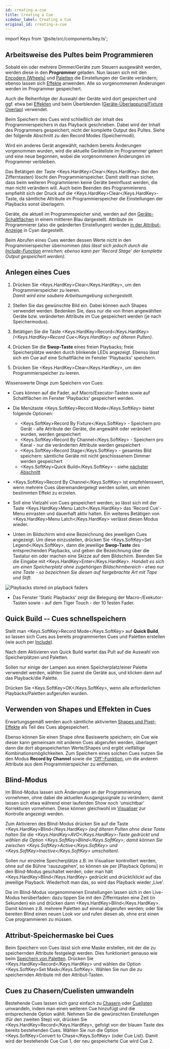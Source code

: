 ```yaml
---
id: creating-a-cue
title: Creating a Cue
sidebar_label: Creating a Cue
original_id: creating-a-cue
---
```


import Keys from '@site/src/components/key.ts';

Arbeitsweise des Pultes beim Programmieren
------------------------------------------
Sobald ein oder mehrere Dimmer/Geräte zum Steuern ausgewählt werden,
werden diese in den ***Programmer*** geladen. Nun lassen sich mit den [Encodern (Wheels)](../controlling-fixtures/using-the-select-buttons-and-wheels.md#einstellen-von-attributen-mit-den-encodern) und
[Paletten](../palettes.md) die Einstellungen der Geräte verändern; ebenso lassen sich
[Effekte](../effects.md) anwenden. Alle so vorgenommenen Änderungen werden im Programmer gespeichert.

Auch die Reihenfolge der Auswahl der Geräte wird dort gespeichert und ggf. etwa
bei [Effekten](../effects.md) und beim Überblenden ([Geräte-Überlappung/Fixture Overlap](cue-timing.md#einstellen-von-überblendzeiten-und-geräteversatz)) verwendet. 

Beim Speichern des Cues wird schließlich der Inhalt des Programmierspeichers 
in das Playback geschrieben. Dabei wird der Inhalt des Programmers gespeichert,
nicht der komplette Output des Pultes. Siehe der folgende Abschnitt zu den Record 
Modes (Speichermodi).

Wird ein anderes Gerät angewählt, nachdem bereits Änderungen vorgenom­men
wurden, wird die aktuelle Geräteliste im Programmer geleert und eine neue begonnen,
wobei die vorgenommenen Änderungen im Programmer verbleiben.

Das Betätigen der Taste <Keys.HardKey>Clear</Keys.HardKey> (bei den Zifferntasten) löscht den
Programmierspeicher. Damit stellt man sicher, dass beim
weiteren Programmieren keine Geräte beeinflusst werden, die man nicht
verändern will. Auch beim Beenden des Programmierens empfiehlt sich der
Druck auf die <Keys.HardKey>Clear</Keys.HardKey>-Taste, da sämtliche Attribute im
Programmierspeicher die Einstellungen der Playbacks sonst überlagern.

Geräte, die aktuell im Programmspeicher sind, werden auf den
[Geräte-Schaltflächen](../controlling-fixtures/using-the-select-buttons-and-wheels.md#dimmer-und-geräte-zum-steuern-auswählen) in einem mittleren Blau dargestellt. Attribute im
Programmierer (also die geänderten Einstellungen) werden [in der Attribut-Anzeige](../controlling-fixtures/using-the-select-buttons-and-wheels.md#einstellen-von-attributen-mit-den-encodern)
in Cyan dargestellt.

Beim Abrufen eines Cues werden dessen Werte nicht in den
Programmierspeicher übernommen *(das lässt sich jedoch durch die
[Include-Function](editing-cues.md#cues-wiederverwenden---die-include-funktion) erreichen; ebenso kann per 'Record Stage' der komplette Output gespeichert werden)*.


Anlegen eines Cues
------------------

[](https://youtu.be/X5g6DMVwlZU?t=20 "Creating a Cue")

1. Drücken Sie <Keys.HardKey>Clear</Keys.HardKey>, um den Programmierspeicher zu leeren.\
*Damit wird eine saubere Arbeitsumgebung sichergestellt.*

2. Stellen Sie das gewünschte Bild ein. Dabei können auch Shapes
verwendet werden. Bedenken Sie, dass nur die von Ihnen angewählten
Geräte bzw. veränderten Attribute im Cue gespeichert werden (je nach
Speichermodus).

3. Betätigen Sie die Taste <Keys.HardKey>Record</Keys.HardKey> *(<Keys.HardKey>Record Cue</Keys.HardKey> auf älteren Pulten)*.

4. Drücken Sie die **Swop-Taste** eines freien Playbacks; freie
Speicherplätze werden durch blinkende LEDs angezeigt. Ebenso lässt
sich ein Cue auf eine Schaltfläche im Fenster 'Playbacks' speichern.

5. Drücken Sie <Keys.HardKey>Clear</Keys.HardKey>, um den Programmierspeicher zu leeren.

Wissenswerte Dinge zum Speichern von Cues:

-   Cues können auf die Fader, auf Macro/Executor-Tasten sowie auf 
Schaltflächen im Fenster 'Playbacks' gespeichert werden.

-   Die Menütaste <Keys.SoftKey>Record Mode</Keys.SoftKey> bietet folgende Optionen:
    -   <Keys.SoftKey>Record By Fixture</Keys.SoftKey> - Speichern pro Gerät - alle Attribute 
	der Geräte, die angewählt oder verändert wurden, werden gespeichert
    -   <Keys.SoftKey>Record By Channel</Keys.SoftKey> - Speichern pro Kanal - nur die veränderten 
	Attribute werden gespeichert
    -   <Keys.SoftKey>Record Stage</Keys.SoftKey> - gesamtes Bild speichern: sämtliche
    Geräte mit nicht geschlossenem Dimmer werden gespeichert
    -   <Keys.SoftKey>Quick Build</Keys.SoftKey> - siehe [nächster Abschnitt](#quick-build----cues-schnellspeichern)

-   <Keys.SoftKey>Record By Channel</Keys.SoftKey> ist empfehlenswert, wenn mehrere Cues
    übereinandergelegt werden sollen, um einen bestimmten Effekt zu
    erzielen.

-   Soll eine Vielzahl von Cues gespeichert werden, so lässt sich mit
    der Taste <Keys.HardKey>Menu Latch</Keys.HardKey> das 'Record Cue'-Menu einrasten und dauerhaft
    aktiv halten. Ein weiteres Betätigen von <Keys.HardKey>Menu Latch</Keys.HardKey> verlässt
    diesen Modus wieder.

-   Unten im Bildschirm wird eine Bezeichnung des jeweiligen Cues
    angezeigt. Um diese einzustellen, drücken Sie <Keys.SoftKey>Set Legend</Keys.SoftKey>, dann
    die jeweilige **Swop-Taste** des entsprechenden Playbacks, und geben
    die Bezeichnung über die Tastatur ein oder machen eine Skizze auf dem 
	Bildschirm. Beenden Sie die Eingabe mit <Keys.HardKey>Enter</Keys.HardKey>. *Handelt es sich um 
	einen Speicherplatz ohne zugehörigen Bildschirmbereich - etwa nur eine 
	Taste - so bezeichnen Sie diesen auf hergebrachte Art mit Tape und Stift.*

![Playbacks stored on playback faders](/docs/images/Playbacks-stored-on-playback-faders.png)

-   Das Fenster 'Static Playbacks' zeigt die Belegung der
    Macro-/Exekutor-Tasten sowie - auf dem Tiger Touch - der 10 festen
    Fader.

Quick Build -- Cues schnellspeichern
------------------------------------

Stellt man <Keys.SoftKey>Record Mode</Keys.SoftKey> auf **Quick Build**, so lassen sich Cues aus
bereits programmierten Cues und Paletten erstellen (wie auch per
[Include](editing-cues.md#cues-wiederverwenden---die-include-funktion)).

Nach dem Aktivieren von Quick Build wartet das Pult auf die Auswahl von
Speicherplätzen und Paletten.

Sollen nur einige der Lampen aus einem Speicherplatz/einer Palette
verwendet werden, wählen Sie zuerst die Geräte aus, und klicken dann auf
das Playback/die Palette.

Drücken Sie <Keys.SoftKey>OK</Keys.SoftKey>, wenn alle erforderlichen Playbacks/Paletten
aufgerufen wurden.

Verwenden von Shapes und Effekten in Cues
----------------------------

Erwartungsgemäß werden auch sämtliche aktivierten [Shapes und Pixel-Effekte](../effects.md)
als Teil des Cues abgespeichert. 

Ebenso können Sie einen Shape ohne Basiswerte speichern; ein Cue wie
dieser kann gemeinsam mit anderen Cues abgerufen werden, überlagert dann
die dort abgespeicherten Werte/Shapes und ergibt vielfältige
Kombinationsmöglichkeiten. Zum Speichern eines solchen Cues nutzen Sie
den Modus **Record by Channel** sowie die ['Off'-Funktion](editing-cues.md#deaktivieren-von-attributen-in-cues-mit-off), um die anderen
Attribute aus dem Programmierspeicher zu entfernen.

Blind-Modus
-----------

Im Blind-Modus lassen sich Änderungen an der Programmierung vornehmen,
ohne dabei die aktuellen Ausgangssignale zu verändern; damit lassen sich
etwa während einer laufenden Show noch 'unsichtbar' Korrekturen
vornehmen. Diese können gleichwohl im [Visualiser](../capture-visualiser.md) zur Kontrolle angezeigt werden.

Zum Aktivieren des Blind-Modus drücken Sie auf die Taste <Keys.HardKey>Blind</Keys.HardKey> *(auf
älteren Pulten ohne diese Taste halten Sie die <Keys.HardKey>AVO</Keys.HardKey>-Taste gedrückt
und wählen die Option <Keys.SoftKey>Blind</Keys.SoftKey>; damit können Sie zwischen <Keys.SoftKey>Active</Keys.SoftKey>
und <Keys.SoftKey>Inactive</Keys.SoftKey> umschalten)*.

Sollen nur einzelne Speicherplätze z.B. im Visualiser kontrolliert
werden, ohne auf die Bühne 'rauszugehen', so können sie per \[Playback
Options\] in den Blind-Modus geschaltet werden, oder man hält <Keys.HardKey>Blind</Keys.HardKey>
gedrückt und drückt/klickt auf das jeweilige Playback. Wiederholt man
das, so wird das Playback wieder ‚Live'.

Die im Blind-Modus vorgenommenen Einstellungen lassen sich in den
Live-Modus herüberfaden: dazu tippen Sie mit den Zifferntasten eine Zeit
(in Sekunden) ein und drücken dann <Keys.HardKey>Blind</Keys.HardKey>. Damit können z.B. mehrere
Paletten auf einmal abgerufen werden; oder Sie bereiten Blind einen
neuen Look vor und rufen diesen ab, ohne erst einen Cue programmieren zu
müssen.

Attribut-Speichermaske bei Cues
-------------------------------

Beim Speichern von Cues lässt sich eine Maske erstellen, mit der die zu
speichernden Attribute festgelegt werden. Dies funktioniert genauso wie 
beim [Speichern von Paletten](../palettes/creating-palettes.md#speichern-einer-palette).
Drücken Sie <Keys.HardKey>Record</Keys.HardKey> und wählen die Option <Keys.SoftKey>Set Mask</Keys.SoftKey>. Wählen Sie 
nun die zu speichernden Attribute mit den Attribut-Tasten.

Cues zu Chasern/Cuelisten umwandeln
-----------------------------------

Bestehende Cues lassen sich ganz einfach zu [Chasern](../chases.md) oder
[Cuelisten](../cue-lists.md) umwandeln, indem man einen weiteren Cue 
hinzufügt und die entsprechende Option wählt. Nehmen Sie die gewünschten
Einstellungen (für den zweiten Step) vor, drücken Sie <Keys.HardKey>Record</Keys.HardKey>, gefolgt 
von der blauen Taste des bereits bestehenden Cues. Wählen Sie nun die Option 
<Keys.SoftKey>Convert to Chase</Keys.SoftKey> (oder Cue List). Damit wird der bestehende Cue 
Cue 1, der neu gespeicherte Cue wird Cue 2.
